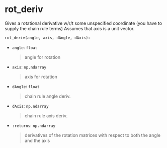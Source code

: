 # <a id="McUtils.McUtils.Numputils.AnalyticDerivs.rot_deriv">rot_deriv</a>

Gives a rotational derivative w/r/t some unspecified coordinate
    (you have to supply the chain rule terms)
    Assumes that axis is a unit vector.

```python
rot_deriv(angle, axis, dAngle, dAxis): 
```

- `angle`: `float`
    >angle for rotation
- `axis`: `np.ndarray`
    >axis for rotation
- `dAngle`: `float`
    >chain rule angle deriv.
- `dAxis`: `np.ndarray`
    >chain rule axis deriv.
- `:returns`: `np.ndarray`
    >derivatives of the rotation matrices with respect to both the angle and the axis




